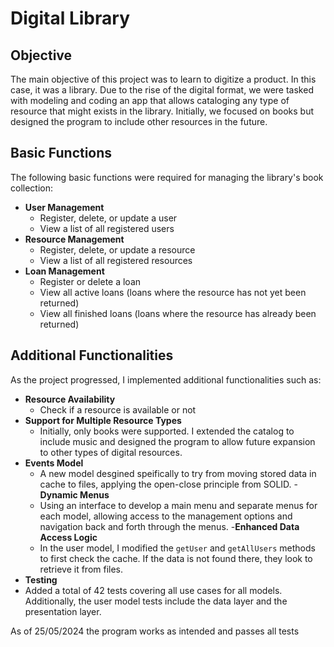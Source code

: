 # Digital Library

## Objective
The main objective of this project was to learn to digitize a product. 
In this case, it was a library. Due to the rise of the digital format, 
we were tasked with modeling and coding an app that allows cataloging any type of resource 
that might exists in the library. Initially, we focused on books
but designed the program to include other resources in the future.
## Basic Functions
The following basic functions were required for managing the library's book collection:
- **User Management**
  - Register, delete, or update a user
  - View a list of all registered users
- **Resource Management**
  - Register, delete, or update a resource
  - View a list of all registered resources
- **Loan Management**
  - Register or delete a loan
  - View all active loans (loans where the resource has not yet been returned)
  - View all finished loans (loans where the resource has already been returned)

## Additional Functionalities
As the project progressed, I implemented additional functionalities such as:
- **Resource Availability**
  - Check if a resource is available or not
- **Support for Multiple Resource Types**
  - Initially, only books were supported. I extended the catalog to include music 
and designed the program to allow future expansion to other types of digital resources.
- **Events Model**
  - A new model desgined speifically to try from moving stored data in cache to files, applying the open-close principle from SOLID.
-**Dynamic Menus**
  - Using an interface to develop a main menu and separate menus for each model, 
allowing access to the management options and navigation back and forth through the menus.
-**Enhanced Data Access Logic**
  - In the user model, I modified the `getUser` and `getAllUsers` methods to first check the cache. 
If the data is not found there, they look to retrieve it from files.
- **Testing**
- Added a total of 42 tests covering all use cases for all models.
 Additionally, the user model tests include the data layer and the presentation layer.

As of 25/05/2024 the program works as intended and passes all tests
